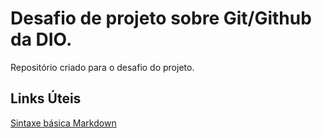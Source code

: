 # Desafio de projeto sobre Git/Github da DIO.
Repositório criado para o desafio do projeto.
## Links Úteis 
[Sintaxe básica Markdown](https://www.markdownguide.org/) 
